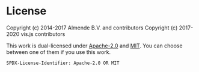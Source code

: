 # License

Copyright (c) 2014-2017 Almende B.V. and contributors
Copyright (c) 2017-2020 vis.js contributors

This work is dual-licensed under [Apache-2.0](./LICENSE.Apache-2.0.txt) and [MIT](./LICENSE.MIT.txt).
You can choose between one of them if you use this work.

`SPDX-License-Identifier: Apache-2.0 OR MIT`
